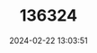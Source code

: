 ---
title: "136324"
category: "Paramelomys naso"
draft: false
date: 2024-02-22 13:03:51
languages:
  English: ["Long-nosed Paramelomys"]
---